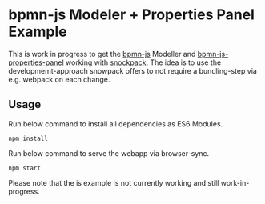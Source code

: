 # bpmn-js Modeler + Properties Panel Example

This is work in progress to get the [bpmn-js](https://github.com/bpmn-io/bpmn-js) Modeller and [bpmn-js-properties-panel](https://github.com/bpmn-io/bpmn-js-properties-panel) working with [snockpack](https://www.snowpack.dev/#snowpack).
The idea is to use the developmemt-approach snowpack offers to not require a bundling-step via e.g. webpack on each change.

## Usage

Run below command to install all dependencies as ES6 Modules.

```
npm install
```

Run below command to serve the webapp via browser-sync.

```
npm start
```

Please note that the is example is not currently working and still work-in-progress.